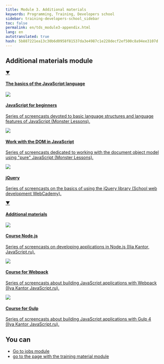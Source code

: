 ```yaml
---
title: Module 3. Additional materials
keywords: Programming, Training, Developers school
sidebar: training-developers-school_sidebar
toc: false
permalink: en/tds_module3-appendix.html
lang: en
autotranslated: true
hash: 5b887221ea13c30b6d0958f81537da3e4987c1e228decf2ef500c8a94ee3107d
---
```


## Additional materials module

<div class="panel-group">
<div class="panel panel-default">
<div class="panel-heading">
<a class="pull-right spoiler-push" data-toggle="collapse" href="#collapse1">&#9660;</a>
<h4 class="panel-title">
<a data-toggle="collapse" href="#collapse1">
The basics of the JavaScript language</a>
</h4>
</div>
<div id="collapse1" class="panel-collapse collapse in">
<div class="panel-body">
<div class="row items">
<div class="col-sm-6 col-md-4 portfolio-item">
<a href="{{ 'https://monsterlessons.com/project/series/javascript-dlya-nachinayushih' | relative_url }}" class="portfolio-link" target="_blank">
<div class="img-wrapper">
<img src="{{ "/images/pages/trainings/developers-school/module3/javascript-for-beginners.jpg" | relative_url}}" class="products-img">
</div>
<h4><span class="item-head">JavaScript for beginners</span></h4>
<p>Series of screencasts devoted to basic language structures and language features of JavaScript (Monster Lessons).</p>
</a>
</div>
<div class="col-sm-6 col-md-4 portfolio-item">
<a href="{{ 'https://monsterlessons.com/project/series/rabota-s-dom-derevom-v-javascript' | relative_url }}" class="portfolio-link" target="_blank">
<div class="img-wrapper">
<img src="{{ "/images/pages/trainings/developers-school/module3/dom-javascript.jpg" | relative_url}}" class="products-img">
</div>
<h4><span class="item-head">Work with the DOM in JavaScript</span></h4>
<p>Series of screencasts dedicated to working with the document object model using "pure" JavaScript (Monster Lessons).</p>
</a>
</div>
<div class="col-sm-6 col-md-4 portfolio-item">
<a href="{{ 'https://www.youtube.com/playlist?list=PLRoXQfrhqdOpFYElYiB6DS8iYryEhxNNq' | relative_url }}" class="portfolio-link" target="_blank">
<div class="img-wrapper">
<img src="{{ "/images/pages/trainings/developers-school/module3/jquery.jpg" | relative_url}}" class="products-img">
</div>
<h4><span class="item-head">jQuery</span></h4>
<p>Series of screencasts on the basics of using the jQuery library (School web development WebCademy).</p>
</a>
</div>
</div>
</div>
</div>
</div>
</div>

<div class="panel-group">
<div class="panel panel-default">
<div class="panel-heading">
<a class="pull-right spoiler-push" data-toggle="collapse" href="#collapse1">&#9660;</a>
<h4 class="panel-title">
<a data-toggle="collapse" href="#collapse1">
Additional materials</a>
</h4>
</div>
<div id="collapse1" class="panel-collapse collapse in">
<div class="panel-body">
<div class="row items">
<div class="col-sm-6 col-md-4 portfolio-item">
<a href="{{ 'http://learn.javascript.ru/screencast/nodejs' | relative_url }}" class="portfolio-link" target="_blank">
<div class="img-wrapper">
<img src="{{ "/images/pages/trainings/developers-school/module3/nodejs-course.jpg" | relative_url}}" class="products-img">
</div>
<h4><span class="item-head">Course Node.js</span></h4>
<p>Series of screencasts on developing applications in Node.js (Ilia Kantor, JavaScript.ru).</p>
</a>
</div>
<div class="col-sm-6 col-md-4 portfolio-item">
<a href="{{ 'http://learn.javascript.ru/screencast/webpack' | relative_url }}" class="portfolio-link" target="_blank">
<div class="img-wrapper">
<img src="{{ "/images/pages/trainings/developers-school/module3/dom-javascript.jpg" | relative_url}}" class="products-img">
</div>
<h4><span class="item-head">Course for Webpack</span></h4>
<p>Series of screencasts about building JavaScript applications with Webpack (Ilya Kantor JavaScript.ru).</p>
</a>
</div>
<div class="col-sm-6 col-md-4 portfolio-item">
<a href="{{ 'http://learn.javascript.ru/screencast/gulp' | relative_url }}" class="portfolio-link" target="_blank">
<div class="img-wrapper">
<img src="{{ "/images/pages/trainings/developers-school/module3/gulp-course.jpg" | relative_url}}" class="products-img">
</div>
<h4><span class="item-head">Course for Gulp</span></h4>
<p>Series of screencasts about building JavaScript applications with Gulp 4 (Ilya Kantor JavaScript.ru).</p>
</a>
</div>
</div>
</div>
</div>
</div>
</div>

## You can

* [Go to jobs module](tds_module3-tasks.html) <i class="fa fa-arrow-right" aria-hidden="true"></i>
* <i class="fa fa-arrow-left" aria-hidden="true"></i> [go to the page with the training material module](tds_module3-learn.html)



